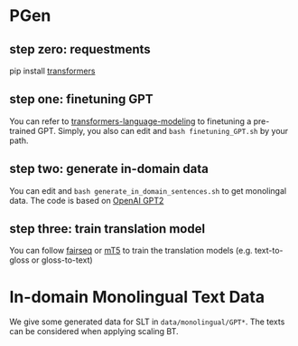 # PGen
## step zero: requestments

pip install [transformers](https://github.com/huggingface/transformers)


## step one: finetuning GPT
You can refer to [transformers-language-modeling](https://github.com/huggingface/transformers/tree/main/examples/pytorch/language-modeling) to finetuning a pre-trained GPT.
Simply, you also can edit and `bash finetuning_GPT.sh` by your path.

## step two: generate in-domain data
You can edit and `bash generate_in_domain_sentences.sh` to get monolingal data. The code is based on [OpenAI GPT2](https://huggingface.co/docs/transformers/model_doc/gpt2)

## step three: train translation model

You can follow [fairseq](https://github.com/facebookresearch/fairseq) or [mT5](https://github.com/google-research/multilingual-t5) to train the translation models (e.g. text-to-gloss or gloss-to-text) 


# In-domain Monolingual Text Data
We give some generated data for SLT in `data/monolingual/GPT*`. The texts can be considered when applying scaling BT.
